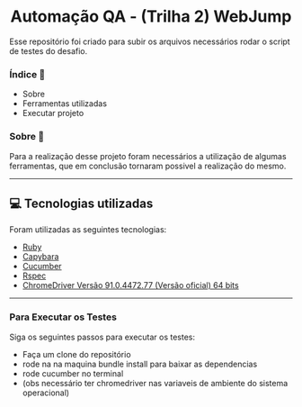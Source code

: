 <h1>
    <div align='center'>Automação QA - (Trilha 2) WebJump</div>
</h1>

Esse repositório foi criado para subir os arquivos necessários rodar o script de testes do desafio.

### Índice :scroll: 
- Sobre
- Ferramentas utilizadas
- Executar projeto

### Sobre 📌

Para a realização desse projeto foram necessários a utilização de algumas ferramentas, que em conclusão tornaram possivel a realização do mesmo. <br>

---

## 💻 Tecnologias utilizadas

Foram utilizadas as seguintes tecnologias:

- [Ruby](https://www.ruby-lang.org/pt/)
- [Capybara](https://github.com/teamcapybara/capybara)
- [Cucumber](https://cucumber.io/)
- [Rspec](https://rspec.info/)
- [ChromeDriver Versão 91.0.4472.77 (Versão oficial) 64 bits](https://sites.google.com/a/chromium.org/chromedriver/downloads)
---


### Para Executar os Testes

Siga os seguintes passos para executar os testes:

- Faça um clone do repositório
- rode na na maquina bundle install para baixar as dependencias
- rode cucumber no terminal
- (obs necessário ter chromedriver nas variaveis de ambiente do sistema operacional)
